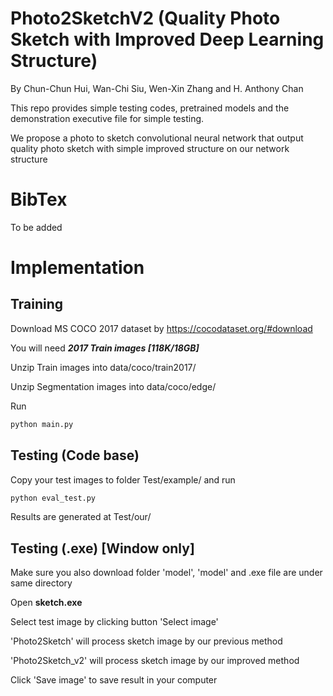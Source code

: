 # Photo2SketchV2 (Quality Photo Sketch with Improved Deep Learning Structure)

By Chun-Chun Hui, Wan-Chi Siu, Wen-Xin Zhang and H. Anthony Chan

This repo provides simple testing codes, pretrained models and the demonstration executive file for simple testing.

We propose a photo to sketch convolutional neural network that output quality photo sketch with simple improved structure on our network structure

# BibTex

To be added

# Implementation

## Training

Download MS COCO 2017 dataset by https://cocodataset.org/#download

You will need ***2017 Train images [118K/18GB]***

Unzip Train images into data/coco/train2017/

Unzip Segmentation images into data/coco/edge/

Run

```py
python main.py
```

## Testing (Code base)

Copy your test images to folder Test/example/ and run

```py
python eval_test.py
```
Results are generated at Test/our/

## Testing (.exe) [Window only]

Make sure you also download folder 'model', 'model' and .exe file are under same directory 

Open **sketch.exe**

Select test image by clicking button 'Select image'

'Photo2Sketch' will process sketch image by our previous method

'Photo2Sketch_v2' will process sketch image by our improved method

Click 'Save image' to save result in your computer
